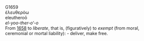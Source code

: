 G1659  
ἐλευθερόω  
eleutheroō  
*el-yoo-ther-o‘-o*  
From [1658](g1658) to *liberate*, that is, (figuratively) to *exempt*
(from moral, ceremonial or mortal liability): - deliver, make free.  
